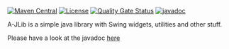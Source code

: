 [![Maven Central](https://img.shields.io/maven-central/v/com.fathzer/ajlib)](https://central.sonatype.com/artifact/com.fathzer/ajlib)
[![License](https://img.shields.io/badge/license-Apache%202.0-brightgreen.svg)](https://github.com/fathzer/ajlib/blob/master/LICENSE)
[![Quality Gate Status](https://sonarcloud.io/api/project_badges/measure?project=fathzer_ajlib&metric=alert_status)](https://sonarcloud.io/summary/new_code?id=fathzer_ajlib)
[![javadoc](https://javadoc.io/badge2/com.fathzer/ajlib/javadoc.svg)](https://javadoc.io/doc/com.fathzer/ajlib)

A-JLib is a simple java library with Swing widgets, utilities and other stuff.

Please have a look at the javadoc [here](https://javadoc.io/doc/com.fathzer/ajlib)
